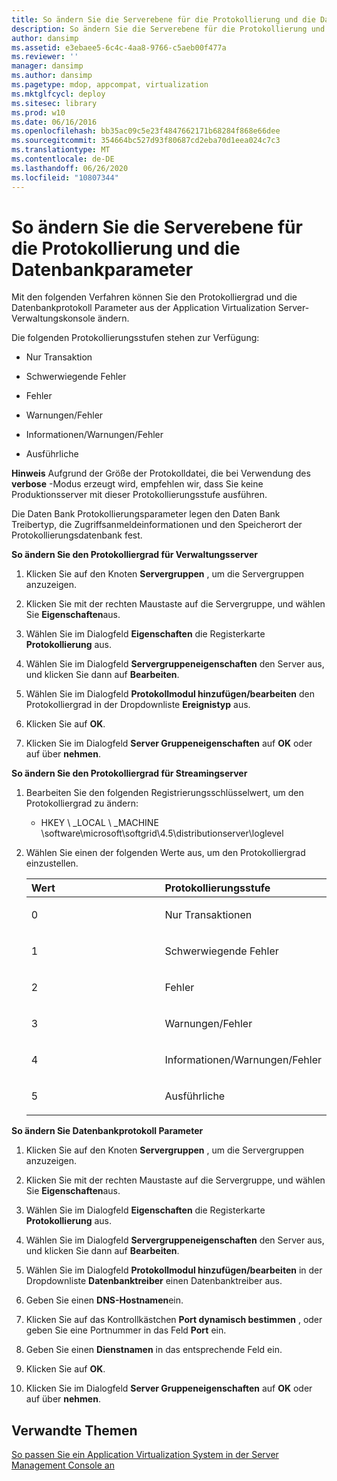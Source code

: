 ```yaml
---
title: So ändern Sie die Serverebene für die Protokollierung und die Datenbankparameter
description: So ändern Sie die Serverebene für die Protokollierung und die Datenbankparameter
author: dansimp
ms.assetid: e3ebaee5-6c4c-4aa8-9766-c5aeb00f477a
ms.reviewer: ''
manager: dansimp
ms.author: dansimp
ms.pagetype: mdop, appcompat, virtualization
ms.mktglfcycl: deploy
ms.sitesec: library
ms.prod: w10
ms.date: 06/16/2016
ms.openlocfilehash: bb35ac09c5e23f4847662171b68284f868e66dee
ms.sourcegitcommit: 354664bc527d93f80687cd2eba70d1eea024c7c3
ms.translationtype: MT
ms.contentlocale: de-DE
ms.lasthandoff: 06/26/2020
ms.locfileid: "10807344"
---
```

# So ändern Sie die Serverebene für die Protokollierung und die Datenbankparameter


Mit den folgenden Verfahren können Sie den Protokolliergrad und die Datenbankprotokoll Parameter aus der Application Virtualization Server-Verwaltungskonsole ändern.

Die folgenden Protokollierungsstufen stehen zur Verfügung:

-   Nur Transaktion

-   Schwerwiegende Fehler

-   Fehler

-   Warnungen/Fehler

-   Informationen/Warnungen/Fehler

-   Ausführliche

**Hinweis**  Aufgrund der Größe der Protokolldatei, die bei Verwendung des **verbose** -Modus erzeugt wird, empfehlen wir, dass Sie keine Produktionsserver mit dieser Protokollierungsstufe ausführen.

 

Die Daten Bank Protokollierungsparameter legen den Daten Bank Treibertyp, die Zugriffsanmeldeinformationen und den Speicherort der Protokollierungsdatenbank fest.

**So ändern Sie den Protokolliergrad für Verwaltungsserver**

1.  Klicken Sie auf den Knoten **Servergruppen** , um die Servergruppen anzuzeigen.

2.  Klicken Sie mit der rechten Maustaste auf die Servergruppe, und wählen Sie **Eigenschaften**aus.

3.  Wählen Sie im Dialogfeld **Eigenschaften** die Registerkarte **Protokollierung** aus.

4.  Wählen Sie im Dialogfeld **Servergruppeneigenschaften** den Server aus, und klicken Sie dann auf **Bearbeiten**.

5.  Wählen Sie im Dialogfeld **Protokollmodul hinzufügen/bearbeiten** den Protokolliergrad in der Dropdownliste **Ereignistyp** aus.

6.  Klicken Sie auf **OK**.

7.  Klicken Sie im Dialogfeld **Server Gruppeneigenschaften** auf **OK** oder auf über **nehmen**.

**So ändern Sie den Protokolliergrad für Streamingserver**

1.  Bearbeiten Sie den folgenden Registrierungsschlüsselwert, um den Protokolliergrad zu ändern:

    -   HKEY \ _LOCAL \ _MACHINE \\software\\microsoft\\softgrid\\4.5\\distributionserver\\loglevel

2.  Wählen Sie einen der folgenden Werte aus, um den Protokolliergrad einzustellen.

    <table>
    <colgroup>
    <col width="50%" />
    <col width="50%" />
    </colgroup>
    <thead>
    <tr class="header">
    <th align="left">Wert</th>
    <th align="left">Protokollierungsstufe</th>
    </tr>
    </thead>
    <tbody>
    <tr class="odd">
    <td align="left"><p>0</p></td>
    <td align="left"><p>Nur Transaktionen</p></td>
    </tr>
    <tr class="even">
    <td align="left"><p>1</p></td>
    <td align="left"><p>Schwerwiegende Fehler</p></td>
    </tr>
    <tr class="odd">
    <td align="left"><p>2</p></td>
    <td align="left"><p>Fehler</p></td>
    </tr>
    <tr class="even">
    <td align="left"><p>3</p></td>
    <td align="left"><p>Warnungen/Fehler</p></td>
    </tr>
    <tr class="odd">
    <td align="left"><p>4</p></td>
    <td align="left"><p>Informationen/Warnungen/Fehler</p></td>
    </tr>
    <tr class="even">
    <td align="left"><p>5</p></td>
    <td align="left"><p>Ausführliche</p></td>
    </tr>
    </tbody>
    </table>

     

**So ändern Sie Datenbankprotokoll Parameter**

1.  Klicken Sie auf den Knoten **Servergruppen** , um die Servergruppen anzuzeigen.

2.  Klicken Sie mit der rechten Maustaste auf die Servergruppe, und wählen Sie **Eigenschaften**aus.

3.  Wählen Sie im Dialogfeld **Eigenschaften** die Registerkarte **Protokollierung** aus.

4.  Wählen Sie im Dialogfeld **Servergruppeneigenschaften** den Server aus, und klicken Sie dann auf **Bearbeiten**.

5.  Wählen Sie im Dialogfeld **Protokollmodul hinzufügen/bearbeiten** in der Dropdownliste **Datenbanktreiber** einen Datenbanktreiber aus.

6.  Geben Sie einen **DNS-Hostnamen**ein.

7.  Klicken Sie auf das Kontrollkästchen **Port dynamisch bestimmen** , oder geben Sie eine Portnummer in das Feld **Port** ein.

8.  Geben Sie einen **Dienstnamen** in das entsprechende Feld ein.

9.  Klicken Sie auf **OK**.

10. Klicken Sie im Dialogfeld **Server Gruppeneigenschaften** auf **OK** oder auf über **nehmen**.

## Verwandte Themen


[So passen Sie ein Application Virtualization System in der Server Management Console an](how-to-customize-an-application-virtualization-system-in-the-server-management-console.md)

 

 





